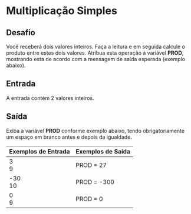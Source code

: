 # Multiplicação Simples

## Desafio
Você receberá dois valores inteiros. Faça a leitura e em seguida calcule o produto entre estes dois valores. Atribua esta operação à variável **PROD**, mostrando esta de acordo com a mensagem de saída esperada (exemplo abaixo).   

## Entrada
A entrada contém 2 valores inteiros.

## Saída
Exiba a variável **PROD** conforme exemplo abaixo, tendo obrigatoriamente um espaço em branco antes e depois da igualdade.


| Exemplos de Entrada         | Exemplos de Saída     |   
| --------------------------- | --------------------- | 
|   3     <br>    9           | PROD = 27             |
| -30    <br>     10          | PROD = -300           |
|   0    <br>     9           | PROD = 0              |
